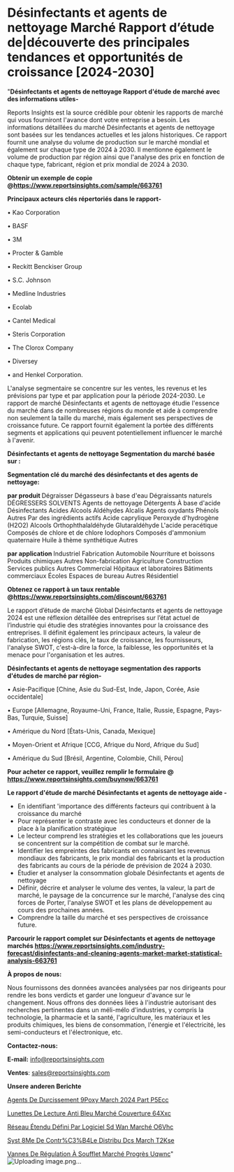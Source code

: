 # Désinfectants et agents de nettoyage Marché Rapport d’étude de|découverte des principales tendances et opportunités de croissance [2024-2030]

"<strong>Désinfectants et agents de nettoyage Rapport d'étude de marché avec des informations utiles-</strong>

Reports Insights est la source crédible pour obtenir les rapports de marché qui vous fourniront l'avance dont votre entreprise a besoin. Les informations détaillées du marché Désinfectants et agents de nettoyage sont basées sur les tendances actuelles et les jalons historiques. Ce rapport fournit une analyse du volume de production sur le marché mondial et également sur chaque type de 2024 à 2030. Il mentionne également le volume de production par région ainsi que l'analyse des prix en fonction de chaque type, fabricant, région et prix mondial de 2024 à 2030.

<strong><b>Obtenir un exemple de copie @</b></strong><a href=https://www.reportsinsights.com/sample/663761><strong><b>https://www.reportsinsights.com/sample/663761</b></strong></a>

<b>Principaux acteurs clés répertoriés dans le rapport-</b>

<b> </b>• Kao Corporation

• BASF

• 3M

• Procter & Gamble

• Reckitt Benckiser Group

• S.C. Johnson

• Medline Industries

• Ecolab

• Cantel Medical

• Steris Corporation

• The Clorox Company

• Diversey

• and Henkel Corporation.

L'analyse segmentaire se concentre sur les ventes, les revenus et les prévisions par type et par application pour la période 2024-2030. Le rapport de marché Désinfectants et agents de nettoyage étudie l'essence du marché dans de nombreuses régions du monde et aide à comprendre non seulement la taille du marché, mais également ses perspectives de croissance future. Ce rapport fournit également la portée des différents segments et applications qui peuvent potentiellement influencer le marché à l'avenir.

<strong>Désinfectants et agents de nettoyage Segmentation du marché basée sur :</strong>

<strong> Segmentation clé du marché des désinfectants et des agents de nettoyage: </strong>

<strong> par produit </strong>
Dégraisser
Dégasseurs à base d'eau
Dégraissants naturels
DÉGRESSERS SOLVENTS
Agents de nettoyage
Détergents
À base d'acide
Désinfectants
Acides
Alcools
Aldéhydes
Alcalis
Agents oxydants
Phénols
Autres
Par des ingrédients actifs
Acide caprylique
Peroxyde d'hydrogène (H2O2)
Alcools
Orthophthalaldéhyde
Glutaraldéhyde
L'acide peracétique
Composés de chlore et de chlore
Iodophors
Composés d'ammonium quaternaire
Huile à thème synthétique
Autres

<strong> par application </strong>
Industriel
Fabrication
Automobile
Nourriture et boissons
Produits chimiques
Autres
Non-fabrication
Agriculture
Construction
Services publics
Autres
Commercial
Hôpitaux et laboratoires
Bâtiments commerciaux
Écoles
Espaces de bureau
Autres
Résidentiel

<strong><b>Obtenez ce rapport à un taux rentable @</b></strong><a href=https://www.reportsinsights.com/discount/663761><strong><b>https://www.reportsinsights.com/discount/663761</b></strong></a>

Le rapport d’étude de marché Global Désinfectants et agents de nettoyage 2024 est une réflexion détaillée des entreprises sur l’état actuel de l’industrie qui étudie des stratégies innovantes pour la croissance des entreprises. Il définit également les principaux acteurs, la valeur de fabrication, les régions clés, le taux de croissance, les fournisseurs, l'analyse SWOT, c'est-à-dire la force, la faiblesse, les opportunités et la menace pour l'organisation et les autres.

<strong>Désinfectants et agents de nettoyage segmentation des rapports d'études de marché par région-</strong>

• Asie-Pacifique [Chine, Asie du Sud-Est, Inde, Japon, Corée, Asie occidentale]

• Europe [Allemagne, Royaume-Uni, France, Italie, Russie, Espagne, Pays-Bas, Turquie, Suisse]

• Amérique du Nord [États-Unis, Canada, Mexique]

• Moyen-Orient et Afrique [CCG, Afrique du Nord, Afrique du Sud]

• Amérique du Sud [Brésil, Argentine, Colombie, Chili, Pérou]

<strong>Pour acheter ce rapport, veuillez remplir le formulaire @   <a href=https://www.reportsinsights.com/buynow/663761>https://www.reportsinsights.com/buynow/663761</a></strong>

<strong>Le rapport d'étude de marché Désinfectants et agents de nettoyage aide -</strong>
<ul>
  <li>En identifiant 'importance des différents facteurs qui contribuent à la croissance du marché</li>
  <li>Pour représenter le contraste avec les conducteurs et donner de la place à la planification stratégique</li>
  <li>Le lecteur comprend les stratégies et les collaborations que les joueurs se concentrent sur la compétition de combat sur le marché.</li>
  <li>Identifier les empreintes des fabricants en connaissant les revenus mondiaux des fabricants, le prix mondial des fabricants et la production des fabricants au cours de la période de prévision de 2024 à 2030.</li>
  <li>Étudier et analyser la consommation globale Désinfectants et agents de nettoyage</li>
  <li>Définir, décrire et analyser le volume des ventes, la valeur, la part de marché, le paysage de la concurrence sur le marché, l'analyse des cinq forces de Porter, l'analyse SWOT et les plans de développement au cours des prochaines années.</li>
  <li>Comprendre la taille du marché et ses perspectives de croissance future.</li>
</ul>

<strong>Parcourir le rapport complet sur Désinfectants et agents de nettoyage marchés <a href=https://www.reportsinsights.com/industry-forecast/disinfectants-and-cleaning-agents-market-market-statistical-analysis-663761>https://www.reportsinsights.com/industry-forecast/disinfectants-and-cleaning-agents-market-market-statistical-analysis-663761</a></strong>

<strong>À propos de nous:</strong>

Nous fournissons des données avancées analysées par nos dirigeants pour rendre les bons verdicts et garder une longueur d'avance sur le changement. Nous offrons des données liées à l'industrie autorisant des recherches pertinentes dans un méli-mélo d'industries, y compris la technologie, la pharmacie et la santé, l'agriculture, les matériaux et les produits chimiques, les biens de consommation, l'énergie et l'électricité, les semi-conducteurs et l'électronique, etc.

<strong>Contactez-nous:</strong>

<strong>E-mail:</strong> <a href=mailto:info@reportsinsights.com>info@reportsinsights.com</a>

<strong>Ventes</strong>: <a href=mailto:sales@reportsinsights.com>sales@reportsinsights.com</a>

<strong>Unsere anderen Berichte</strong>

<a href=https://www.linkedin.com/pulse/agents-de-durcissement-%C3%A9poxy-march%C3%A9-2024-part-p5ecc/>Agents De Durcissement  9Poxy March 2024 Part P5Ecc</a>

<a href=https://www.linkedin.com/pulse/lunettes-de-lecture-anti-bleu-marché-couverture-64xxc/>Lunettes De Lecture Anti Bleu Marché Couverture 64Xxc</a>

<a href=https://www.linkedin.com/pulse/réseau-étendu-défini-par-logiciel-sd-wan-marché-o6vhc/>Réseau Étendu Défini Par Logiciel Sd Wan Marché O6Vhc</a>

<a href=https://www.linkedin.com/pulse/syst%C3%A8me-de-contr%C3%B4le-distribu%C3%A9-dcs-march%C3%A9-t2kse/>Syst 8Me De Contr%C3%B4Le Distribu Dcs March T2Kse</a>

<a href=https://www.linkedin.com/pulse/vannes-de-régulation-à-soufflet-marché-progrès-uqwnc/>Vannes De Régulation À Soufflet Marché Progrès Uqwnc</a>"
![Uploading image.png…]()
